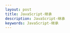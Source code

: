 ```yaml
---
layout: post
title: JavaScript-继承
description: JavaScript-继承
keywords: JavaScript-继承
---
```


<section>
    <style type="text/css">
        .main-article pre{
            color: #008000;
            font-weight: bold;
        }

    </style>
    <h2>\_\_proto\_\_属性</h2>
    <p>
        每个对象都 有一个内部属性\_\_proto\_\_,
        指向这个对象的原型对象,
        通过这个内部属性,可以从实例对象读取原型对象的属性.
    </p>
    <p>
        正常情况下,\_\_proto\_\_属性的指向与constructor.prototype属性是一致的.
    </p>
    <pre>
        Array.prototype.p = 'abc'
        var a = new Array();
        console.log(a.\_\_proto\_\_.p);//abc
        console.log(a.constructor.prototype.p); //abc
    </pre>
</section>